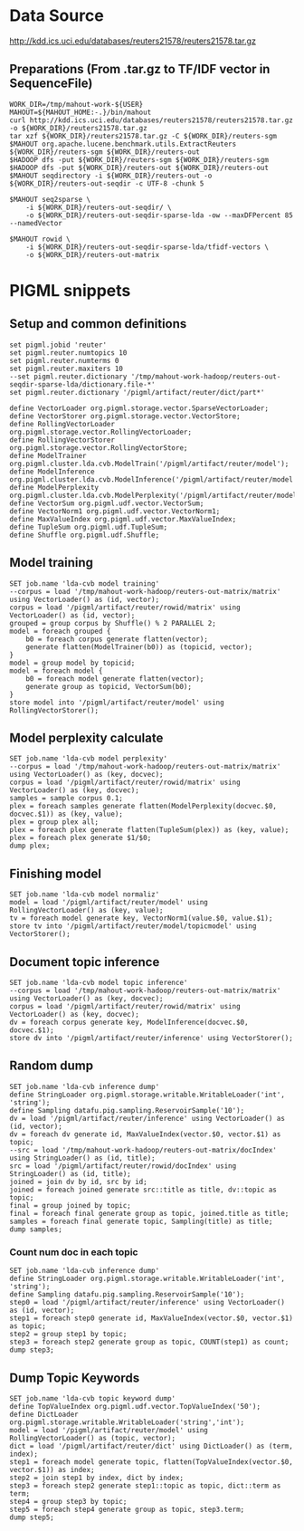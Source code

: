 # Data Source

  http://kdd.ics.uci.edu/databases/reuters21578/reuters21578.tar.gz

## Preparations (From .tar.gz to TF/IDF vector in SequenceFile)

    WORK_DIR=/tmp/mahout-work-${USER}
    MAHOUT=${MAHOUT_HOME:-.}/bin/mahout
    curl http://kdd.ics.uci.edu/databases/reuters21578/reuters21578.tar.gz -o ${WORK_DIR}/reuters21578.tar.gz
    tar xzf ${WORK_DIR}/reuters21578.tar.gz -C ${WORK_DIR}/reuters-sgm
    $MAHOUT org.apache.lucene.benchmark.utils.ExtractReuters ${WORK_DIR}/reuters-sgm ${WORK_DIR}/reuters-out
    $HADOOP dfs -put ${WORK_DIR}/reuters-sgm ${WORK_DIR}/reuters-sgm
    $HADOOP dfs -put ${WORK_DIR}/reuters-out ${WORK_DIR}/reuters-out
    $MAHOUT seqdirectory -i ${WORK_DIR}/reuters-out -o ${WORK_DIR}/reuters-out-seqdir -c UTF-8 -chunk 5

    $MAHOUT seq2sparse \
        -i ${WORK_DIR}/reuters-out-seqdir/ \
        -o ${WORK_DIR}/reuters-out-seqdir-sparse-lda -ow --maxDFPercent 85 --namedVector

    $MAHOUT rowid \
        -i ${WORK_DIR}/reuters-out-seqdir-sparse-lda/tfidf-vectors \
        -o ${WORK_DIR}/reuters-out-matrix

# PIGML snippets

## Setup and common definitions

    set pigml.jobid 'reuter'
    set pigml.reuter.numtopics 10
    set pigml.reuter.numterms 0
    set pigml.reuter.maxiters 10
    --set pigml.reuter.dictionary '/tmp/mahout-work-hadoop/reuters-out-seqdir-sparse-lda/dictionary.file-*'
    set pigml.reuter.dictionary '/pigml/artifact/reuter/dict/part*'

    define VectorLoader org.pigml.storage.vector.SparseVectorLoader;
    define VectorStorer org.pigml.storage.vector.VectorStore;
    define RollingVectorLoader org.pigml.storage.vector.RollingVectorLoader;
    define RollingVectorStorer org.pigml.storage.vector.RollingVectorStore;
    define ModelTrainer org.pigml.cluster.lda.cvb.ModelTrain('/pigml/artifact/reuter/model');
    define ModelInference org.pigml.cluster.lda.cvb.ModelInference('/pigml/artifact/reuter/model');
    define ModelPerplexity org.pigml.cluster.lda.cvb.ModelPerplexity('/pigml/artifact/reuter/model');
    define VectorSum org.pigml.udf.vector.VectorSum;
    define VectorNorm1 org.pigml.udf.vector.VectorNorm1;
    define MaxValueIndex org.pigml.udf.vector.MaxValueIndex;
    define TupleSum org.pigml.udf.TupleSum;
    define Shuffle org.pigml.udf.Shuffle;

## Model training

    SET job.name 'lda-cvb model training'
    --corpus = load '/tmp/mahout-work-hadoop/reuters-out-matrix/matrix' using VectorLoader() as (id, vector);
    corpus = load '/pigml/artifact/reuter/rowid/matrix' using VectorLoader() as (id, vector);
    grouped = group corpus by Shuffle() % 2 PARALLEL 2;
    model = foreach grouped {
        b0 = foreach corpus generate flatten(vector);
        generate flatten(ModelTrainer(b0)) as (topicid, vector);
    }
    model = group model by topicid;
    model = foreach model {
        b0 = foreach model generate flatten(vector);
        generate group as topicid, VectorSum(b0);
    }
    store model into '/pigml/artifact/reuter/model' using RollingVectorStorer();

## Model perplexity calculate

    SET job.name 'lda-cvb model perplexity'
    --corpus = load '/tmp/mahout-work-hadoop/reuters-out-matrix/matrix' using VectorLoader() as (key, docvec);
    corpus = load '/pigml/artifact/reuter/rowid/matrix' using VectorLoader() as (key, docvec);
    samples = sample corpus 0.1;
    plex = foreach samples generate flatten(ModelPerplexity(docvec.$0, docvec.$1)) as (key, value);
    plex = group plex all;
    plex = foreach plex generate flatten(TupleSum(plex)) as (key, value);
    plex = foreach plex generate $1/$0;
    dump plex;

## Finishing model

    SET job.name 'lda-cvb model normaliz'
    model = load '/pigml/artifact/reuter/model' using RollingVectorLoader() as (key, value);
    tv = foreach model generate key, VectorNorm1(value.$0, value.$1);
    store tv into '/pigml/artifact/reuter/model/topicmodel' using VectorStorer();

## Document topic inference

    SET job.name 'lda-cvb model topic inference'
    --corpus = load '/tmp/mahout-work-hadoop/reuters-out-matrix/matrix' using VectorLoader() as (key, docvec);
    corpus = load '/pigml/artifact/reuter/rowid/matrix' using VectorLoader() as (key, docvec);
    dv = foreach corpus generate key, ModelInference(docvec.$0, docvec.$1);
    store dv into '/pigml/artifact/reuter/inference' using VectorStorer();

## Random dump

    SET job.name 'lda-cvb inference dump'
    define StringLoader org.pigml.storage.writable.WritableLoader('int', 'string');
    define Sampling datafu.pig.sampling.ReservoirSample('10');
    dv = load '/pigml/artifact/reuter/inference' using VectorLoader() as (id, vector);
    dv = foreach dv generate id, MaxValueIndex(vector.$0, vector.$1) as topic;
    --src = load '/tmp/mahout-work-hadoop/reuters-out-matrix/docIndex' using StringLoader() as (id, title);
    src = load '/pigml/artifact/reuter/rowid/docIndex' using StringLoader() as (id, title);
    joined = join dv by id, src by id;
    joined = foreach joined generate src::title as title, dv::topic as topic;
    final = group joined by topic;
    final = foreach final generate group as topic, joined.title as title;
    samples = foreach final generate topic, Sampling(title) as title;
    dump samples;

### Count num doc in each topic

    SET job.name 'lda-cvb inference dump'
    define StringLoader org.pigml.storage.writable.WritableLoader('int', 'string');
    define Sampling datafu.pig.sampling.ReservoirSample('10');
    step0 = load '/pigml/artifact/reuter/inference' using VectorLoader() as (id, vector);
    step1 = foreach step0 generate id, MaxValueIndex(vector.$0, vector.$1) as topic;
    step2 = group step1 by topic;
    step3 = foreach step2 generate group as topic, COUNT(step1) as count;
    dump step3;

## Dump Topic Keywords

    SET job.name 'lda-cvb topic keyword dump'
    define TopValueIndex org.pigml.udf.vector.TopValueIndex('50');
    define DictLoader org.pigml.storage.writable.WritableLoader('string','int');
    model = load '/pigml/artifact/reuter/model' using RollingVectorLoader() as (topic, vector);
    dict = load '/pigml/artifact/reuter/dict' using DictLoader() as (term, index);
    step1 = foreach model generate topic, flatten(TopValueIndex(vector.$0, vector.$1)) as index;
    step2 = join step1 by index, dict by index;
    step3 = foreach step2 generate step1::topic as topic, dict::term as term;
    step4 = group step3 by topic;
    step5 = foreach step4 generate group as topic, step3.term;
    dump step5;

